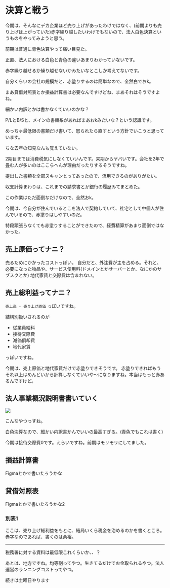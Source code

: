 # 決算と戦う
今期は、そんなにデカ企業ほど売り上げがあったわけではなく、(前期よりも売り上げは上がっていた)赤字繰り越したいわけでもないので、法人白色決算というものをやってみようと思う。

前期は普通に青色決算やって痛い目見た。

正直、法人における白色と青色の違いあまりわかっていないです。

赤字繰り越せるか繰り越せないかみたいなとこしか考えてないです。

自分くらいの会社の規模だと、赤塗りするのは簡単なので、全然白でおk。

まあ貸借対照表とか損益計算書は必要なんですけどね、まあそれはそうですよね。

細かい内訳とかは書かなくていいのかな？

P/LとB/Sと、メインの書類系があればまあおkみたいな？という認識です。

めっちゃ最低限の書類だけ書いて、怒られたら直すという方針でいこうと思っています。

ちな去年の知見なんも覚えていない。

2期目までは消費税気にしなくていいんです。来期からヤバいです。会社を2年で畳む人が多いのはここらへんが理由だったりするそうですね。

提出した書類を全部スキャンとってあったので、流用できるのがありがたい。

収支計算まわりは、これまでの請求書とか銀行の履歴みてまとめた。

この作業はただ面倒なだけなので、全然おk。

今期は、今自分が住んでいるとこを法人で契約していて、社宅として中個人が住んでいるので、赤塗りはしやすいのだ。

特段頑張らなくても赤塗りすることができたので、経費精算があまり面倒ではなかった。

## 売上原価ってナニ？
売るためにかかったコストっぽい。
自分だと、外注費が主を占める。それと、必要になった物品や、サービス使用料(ドメインとかサーバーとか、なにかのサブスクとか)
地代家賃と交際費は含まれない。

## 売上総利益ってナニ？
`売上高 - 売り上げ原価` っぽいですね。

結構別扱いされるのが
- 従業員給料
- 接待交際費
- 減価償却費
- 地代家賃

っぽいですね。

今期は、売上原価と地代家賃だけで赤塗りできそうです。
赤塗りできればもうそれ以上はめんどいから計算しなくていいや〜になりますね。本当はもっと赤あるんですけど。

## 法人事業概況説明書書いていく
![](https://i.imgur.com/3f5oy3k.png)

こんなやつっすね。

白色決算なので、細かい内訳書かんでいいの最高すぎる。(青色でもこれは書く)

今期は接待交際費0です。えらいですね。前期はモリモリにしてました。

## 損益計算書
Figmaとかで書いたろうかな

## 貸借対照表
Figmaとかで書いたろうかな2

### 別表1
ここは、売り上げ総利益をもとに、結局いくら税金を治めるのかを書くところ。
赤字なのであれば、書くのは余裕。

---

税務署に対する資料は最低限これくらいか、、？

あとは、地方ですね。均等割ってやつ。生きてるだけでお金取られるやつ。法人運営のランニングコストってやつ。

続きは土曜日やります
